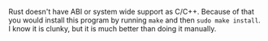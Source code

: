 Rust doesn't have ABI or system wide support as C/C++. Because of that
you would install this program by running `make` and then `sudo make install`.
I know it is clunky, but it is much better than doing it manually.

